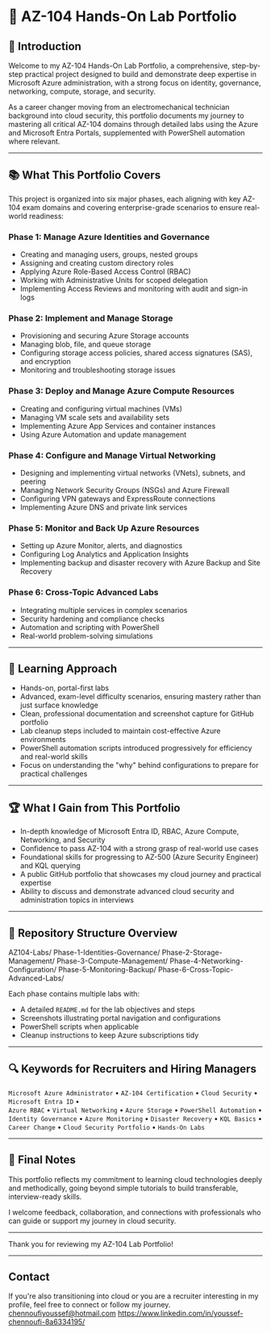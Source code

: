 # 🚀 AZ-104 Hands-On Lab Portfolio

## 👋 Introduction

Welcome to my AZ-104 Hands-On Lab Portfolio, a comprehensive, step-by-step practical project designed to build and demonstrate deep expertise in Microsoft Azure administration, with a strong focus on identity, governance, networking, compute, storage, and security.

As a career changer moving from an electromechanical technician background into cloud security, this portfolio documents my journey to mastering all critical AZ-104 domains through detailed labs using the Azure and Microsoft Entra Portals, supplemented with PowerShell automation where relevant.

---

## 📚 What This Portfolio Covers

This project is organized into six major phases, each aligning with key AZ-104 exam domains and covering enterprise-grade scenarios to ensure real-world readiness:

### Phase 1: Manage Azure Identities and Governance
- Creating and managing users, groups, nested groups
- Assigning and creating custom directory roles
- Applying Azure Role-Based Access Control (RBAC)
- Working with Administrative Units for scoped delegation
- Implementing Access Reviews and monitoring with audit and sign-in logs

### Phase 2: Implement and Manage Storage
- Provisioning and securing Azure Storage accounts
- Managing blob, file, and queue storage
- Configuring storage access policies, shared access signatures (SAS), and encryption
- Monitoring and troubleshooting storage issues

### Phase 3: Deploy and Manage Azure Compute Resources
- Creating and configuring virtual machines (VMs)
- Managing VM scale sets and availability sets
- Implementing Azure App Services and container instances
- Using Azure Automation and update management

### Phase 4: Configure and Manage Virtual Networking
- Designing and implementing virtual networks (VNets), subnets, and peering
- Managing Network Security Groups (NSGs) and Azure Firewall
- Configuring VPN gateways and ExpressRoute connections
- Implementing Azure DNS and private link services

### Phase 5: Monitor and Back Up Azure Resources
- Setting up Azure Monitor, alerts, and diagnostics
- Configuring Log Analytics and Application Insights
- Implementing backup and disaster recovery with Azure Backup and Site Recovery

### Phase 6: Cross-Topic Advanced Labs
- Integrating multiple services in complex scenarios
- Security hardening and compliance checks
- Automation and scripting with PowerShell
- Real-world problem-solving simulations

---

## 🎯 Learning Approach

- Hands-on, portal-first labs
- Advanced, exam-level difficulty scenarios, ensuring mastery rather than just surface knowledge
- Clean, professional documentation and screenshot capture for GitHub portfolio
- Lab cleanup steps included to maintain cost-effective Azure environments
- PowerShell automation scripts introduced progressively for efficiency and real-world skills
- Focus on understanding the "why" behind configurations to prepare for practical challenges

---

## 🏆 What I Gain from This Portfolio

- In-depth knowledge of Microsoft Entra ID, RBAC, Azure Compute, Networking, and Security
- Confidence to pass AZ-104 with a strong grasp of real-world use cases
- Foundational skills for progressing to AZ-500 (Azure Security Engineer) and KQL querying
- A public GitHub portfolio that showcases my cloud journey and practical expertise
- Ability to discuss and demonstrate advanced cloud security and administration topics in interviews

---

## 📂 Repository Structure Overview
AZ104-Labs/
Phase-1-Identities-Governance/
Phase-2-Storage-Management/
Phase-3-Compute-Management/
Phase-4-Networking-Configuration/
Phase-5-Monitoring-Backup/
Phase-6-Cross-Topic-Advanced-Labs/


Each phase contains multiple labs with:

- A detailed `README.md` for the lab objectives and steps
- Screenshots illustrating portal navigation and configurations
- PowerShell scripts when applicable
- Cleanup instructions to keep Azure subscriptions tidy

---

## 🔍 Keywords for Recruiters and Hiring Managers

`Microsoft Azure Administrator` • `AZ-104 Certification` • `Cloud Security` • `Microsoft Entra ID` •  
`Azure RBAC` • `Virtual Networking` • `Azure Storage` • `PowerShell Automation` •  
`Identity Governance` • `Azure Monitoring` • `Disaster Recovery` • `KQL Basics` •  
`Career Change` • `Cloud Security Portfolio` • `Hands-On Labs`

---

## 📢 Final Notes

This portfolio reflects my commitment to learning cloud technologies deeply and methodically, going beyond simple tutorials to build transferable, interview-ready skills.

I welcome feedback, collaboration, and connections with professionals who can guide or support my journey in cloud security.

---

Thank you for reviewing my AZ-104 Lab Portfolio!


---

## Contact

If you're also transitioning into cloud or you are a recruiter interesting in my profile, feel free to connect or follow my journey.
chennoufiyoussef@hotmail.com
https://www.linkedin.com/in/youssef-chennoufi-8a6334195/

